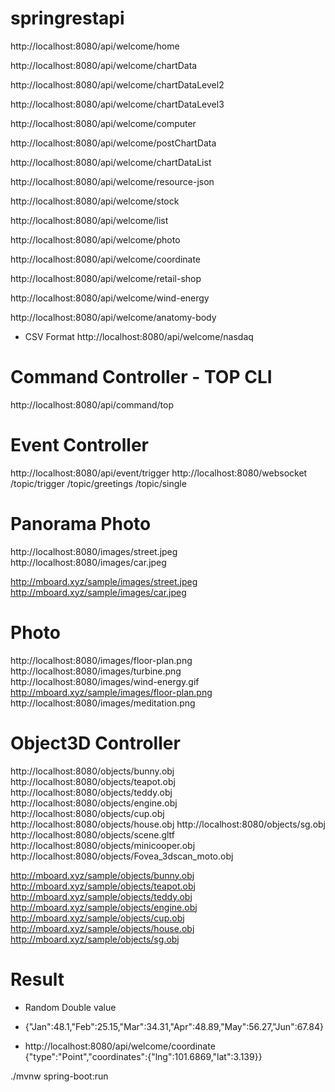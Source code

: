 # springrestapi

http://localhost:8080/api/welcome/home

http://localhost:8080/api/welcome/chartData

http://localhost:8080/api/welcome/chartDataLevel2

http://localhost:8080/api/welcome/chartDataLevel3

http://localhost:8080/api/welcome/computer

http://localhost:8080/api/welcome/postChartData

http://localhost:8080/api/welcome/chartDataList

http://localhost:8080/api/welcome/resource-json

http://localhost:8080/api/welcome/stock

http://localhost:8080/api/welcome/list

http://localhost:8080/api/welcome/photo

http://localhost:8080/api/welcome/coordinate

http://localhost:8080/api/welcome/retail-shop

http://localhost:8080/api/welcome/wind-energy

http://localhost:8080/api/welcome/anatomy-body



* CSV Format
http://localhost:8080/api/welcome/nasdaq

# Command Controller - TOP CLI
http://localhost:8080/api/command/top

# Event Controller
http://localhost:8080/api/event/trigger
http://localhost:8080/websocket
/topic/trigger
/topic/greetings
/topic/single

# Panorama Photo
http://localhost:8080/images/street.jpeg
http://localhost:8080/images/car.jpeg

http://mboard.xyz/sample/images/street.jpeg
http://mboard.xyz/sample/images/car.jpeg

# Photo
http://localhost:8080/images/floor-plan.png
http://localhost:8080/images/turbine.png
http://localhost:8080/images/wind-energy.gif
http://mboard.xyz/sample/images/floor-plan.png
http://localhost:8080/images/meditation.png


# Object3D Controller
http://localhost:8080/objects/bunny.obj
http://localhost:8080/objects/teapot.obj
http://localhost:8080/objects/teddy.obj
http://localhost:8080/objects/engine.obj
http://localhost:8080/objects/cup.obj
http://localhost:8080/objects/house.obj
http://localhost:8080/objects/sg.obj
http://localhost:8080/objects/scene.gltf
http://localhost:8080/objects/minicooper.obj
http://localhost:8080/objects/Fovea_3dscan_moto.obj

http://mboard.xyz/sample/objects/bunny.obj
http://mboard.xyz/sample/objects/teapot.obj
http://mboard.xyz/sample/objects/teddy.obj
http://mboard.xyz/sample/objects/engine.obj
http://mboard.xyz/sample/objects/cup.obj
http://mboard.xyz/sample/objects/house.obj
http://mboard.xyz/sample/objects/sg.obj



# Result
* Random Double value
* {"Jan":48.1,"Feb":25.15,"Mar":34.31,"Apr":48.89,"May":56.27,"Jun":67.84}



* http://localhost:8080/api/welcome/coordinate
{"type":"Point","coordinates":{"lng":101.6869,"lat":3.139}}


./mvnw spring-boot:run